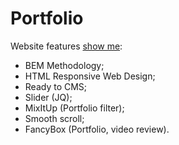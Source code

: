 # Portfolio

Website features [show me](bro-daa.github.io/portfolio/):
  - BEM Methodology;
  - HTML Responsive Web Design;
  - Ready to CMS;
  - Slider (JQ);
  - MixItUp (Portfolio filter);
  - Smooth scroll;
  - FancyBox (Portfolio, video review).
